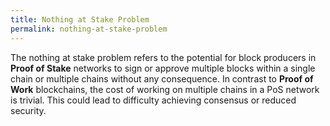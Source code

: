 ```yaml
---
title: Nothing at Stake Problem
permalink: nothing-at-stake-problem
---
```


The nothing at stake problem refers to the potential for block producers in **Proof of Stake** networks to sign or approve multiple blocks within a single chain or multiple chains without any consequence. In contrast to **Proof of Work** blockchains, the cost of working on multiple chains in a PoS network is trivial. This could lead to difficulty achieving consensus or reduced security.
